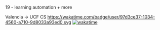19 - learning automation + more



Valencia -> UCF CS
https://wakatime.com/badge/user/97d3ce37-1034-4560-a710-9d8033a93ed0.svg
[![wakatime](https://wakatime.com/badge/user/97d3ce37-1034-4560-a710-9d8033a93ed0.svg)](https://wakatime.com/@97d3ce37-1034-4560-a710-9d8033a93ed0)
